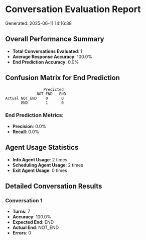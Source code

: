 
# Conversation Evaluation Report
Generated: 2025-06-11 14:16:38

## Overall Performance Summary
- **Total Conversations Evaluated**: 1
- **Average Response Accuracy**: 100.0%
- **End Prediction Accuracy**: 0.0%

## Confusion Matrix for End Prediction
```
                 Predicted
              NOT_END   END
Actual NOT_END    0      0
       END        1      0
```

### End Prediction Metrics:
- **Precision**: 0.0%
- **Recall**: 0.0%

## Agent Usage Statistics
- **Info Agent Usage**: 2 times
- **Scheduling Agent Usage**: 2 times  
- **Exit Agent Usage**: 0 times

## Detailed Conversation Results

### Conversation 1
- **Turns**: 7
- **Accuracy**: 100.0%
- **Expected End**: END
- **Actual End**: NOT_END
- **Errors**: 0
